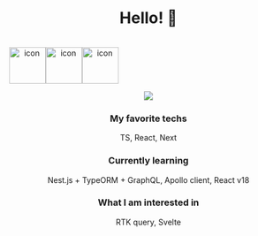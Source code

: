<div align="center"> 

# Hello!  👋
<br/>

<div style="display: flex; align-items: flex-start;"><img src="https://techstack-generator.vercel.app/ts-icon.svg" alt="icon" width="66" height="66" /><img src="https://techstack-generator.vercel.app/js-icon.svg" alt="icon" width="66" height="66" /><img src="https://techstack-generator.vercel.app/react-icon.svg" alt="icon" width="66" height="66" /></div>
<p herf="https://skillicons.dev">
  <img src="https://skillicons.dev/icons?i=nextjs,redux,nestjs,graphql,postgres,figma,git,docker,&perline=4"/>
</p>

### My favorite techs
TS, React, Next

### Currently learning
Nest.js + TypeORM + GraphQL, Apollo client, React v18

### What I am interested in
RTK query, Svelte
</div>  


